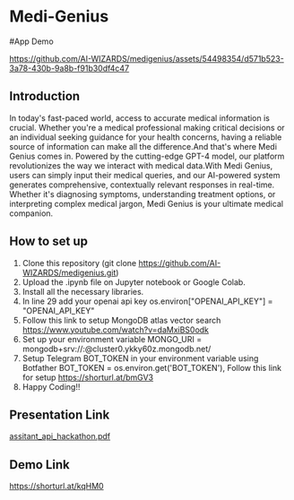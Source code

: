 # Medi-Genius

#App Demo
<br>


https://github.com/AI-WIZARDS/medigenius/assets/54498354/d571b523-3a78-430b-9a8b-f91b30df4c47







## Introduction <br>




In today's fast-paced world, access to accurate medical information is crucial. Whether you're a medical professional making critical decisions or an individual seeking guidance for your health concerns, having a reliable source of information can make all the difference.And that's where Medi Genius comes in. Powered by the cutting-edge GPT-4 model, our platform revolutionizes the way we interact with medical data.With Medi Genius, users can simply input their medical queries, and our AI-powered system generates comprehensive, contextually relevant responses in real-time. Whether it's diagnosing symptoms, understanding treatment options, or interpreting complex medical jargon, Medi Genius is your ultimate medical companion.

## How to set up <br>
1. Clone this repository (git clone https://github.com/AI-WIZARDS/medigenius.git)
2. Upload the .ipynb file on Jupyter notebook or Google Colab.
3. Install all the necessary libraries. 
4. In line 29 add your openai api key os.environ["OPENAI_API_KEY"] = "OPENAI_API_KEY"
5. Follow this link to setup MongoDB atlas vector search https://www.youtube.com/watch?v=daMxiBS0odk
6. Set up your environment variable MONGO_URI = mongodb+srv://<username>:<password>@cluster0.ykky60z.mongodb.net/
7. Setup Telegram BOT_TOKEN in your environment variable using Botfather BOT_TOKEN = os.environ.get('BOT_TOKEN'), Follow this link for setup https://shorturl.at/bmGV3
8. Happy Coding!!

## Presentation Link
[assitant_api_hackathon.pdf](https://github.com/AI-WIZARDS/medigenius/files/15250076/assitant_api_hackathon.pdf)

## Demo Link
https://shorturl.at/kqHM0
